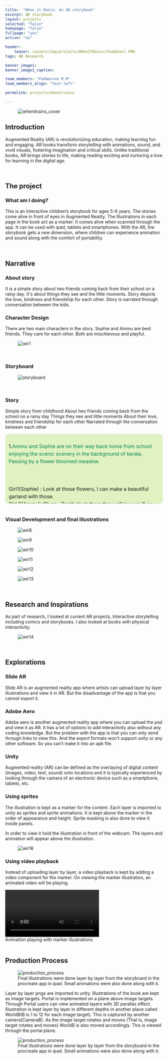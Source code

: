 ```yaml
---
title:  "When it Rains: An AR storybook"
excerpt: AR storybook
layout: projects
selected: "false"
homepage: "false"
fullpage: "yes"
active: "no"

header:
    teaser: /assets/img/projects/WhenItRains/thumbnail.PNG
tags: AR Research

banner_image1: 
banner_image1_caption:

team_members: "Padmasree M M"
team_members_align: "text-left"

permalink: projects/whenitrains

--- 
```


<figure class="align-center" style="width:100%;">
  <img src="{{ site.url }}{{ site.baseurl }}/assets/img/projects/WhenItRains/witr_cov.jpeg" alt="whenitrains_cover">
</figure>

## Introduction

Augmented Reality (AR) is revolutionizing education, making learning fun and engaging. AR books transform storytelling with animations, sound, and vivid visuals, fostering imagination and critical skills. Unlike traditional books, AR brings stories to life, making reading exciting and nurturing a love for learning in the digital age.

<br>

## The project

### What am I doing?

This is an Interactive children’s storybook for ages 5-6 years. The stories come alive in front of eyes in Augmented Reality. The Illustrations in each page in the book act as a marker. It comes alive when scanned through the app. It can be used with ipad, tablets and smartphones. With the AR, the storybook gets a new dimension, where children can experience animation and sound along with the comfort of portability.

<br>

## Narrative

### About story

It is a simple story about two friends coming back from their school on a rainy day. It's about things they see and the little moments. Story depicts the love, kindness and friendship for each other. Story is narrated through conversation between the kids.

### Character Design

There are two main characters in the story. Sophie and Ammu are best friends. They care for each other. Both are mischievous and playful.

<figure class="align-center" style="width:100%;">
  <img src="{{ site.url }}{{ site.baseurl }}/assets/img/projects/WhenItRains/wir1.png" alt="wir1">
</figure>

<br>

### Storyboard

<figure class="align-center" style="width:100%;">
  <img src="{{ site.url }}{{ site.baseurl }}/assets/img/projects/WhenItRains/group.png" alt="storyboard">
</figure>
<br>

### Story

Simple story from childhood
About two friends coming back from the school on a rainy day
Things they see and little moments
About their love, kindness and friendship for each other
Narrated through the conversation between each other


<div style="max-height: 200px; overflow-y: auto; border: 1px solid #ddd; padding: 10px; border-radius: 10px; font-size: 16px; line-height: 1.5; background-color: #DFF2BF; scrollbar-color:  #028056 #DFF2BF; scrollbar-width: thin;">
 
  1.<span style="color: #028056;">Ammu and Sophie are on their way back home from school enjoying the scenic scenery in the background of kerala. Passing by a flower bloomed meadow.</span>

     

<br>
<br>
Girl1(Sophie) : Look at those flowers, I can make a beautiful garland with those.
<br>
Girl 2(Ammu): Oh no...Don’t pluck them they will love us if we let them live.
Sophie: They are alive? Can they see us?
Ammu: Yeah, they will die if we pluck them. They have emotions too..
<br>
<br>
2.<span style="color: #028056;">
Weather is changing to slightly dark cloudy- about to start rain and windy. A frog croaks next to them- it’s about to rain.</span>

<br><br>
Sophie smiles at her best friend and leaves the flower unplucked.
<br><br>
3.<span style="color: #028056;">
Both children are sharing one umbrella, leaving them wet on both sides anyway.</span>
<br><br>
Sophie: I really really love this  fragrance of wet mud. And look at those greenery around us! Wow!
Ammu: Yeah true! How good is that every year our school reopens on ‘Edavapathy rains’. And we get to enjoy this rain so much.
<br><br>
4.<span style="color: #028056;"> 
They decide to drop the umbrella and move forward without it and actually enjoying it!</span>

<br><br>
5.<span style="color: #028056;">
Both about to start a race from the hilly top to bottom.</span>
<br>
Sophie: Who wins will buy the other ‘Mittayi’ from Dasettan’s shop, cross your heart.
Ammu: Yippie, let’s start the race!
<br><br>
6.<span style="color: #028056;">
Local fisherman catching fish. Children are both watching in wonder
</span>
<br>
Ammu: I will also catch ‘Piloppi’
Sophie: Uncle will you give us one ‘Piloppi’ so that will take it home and put it in the tank?
<br><br>
Uncle(Local fisherman) laughs 
Children Laughs
<br><br>
7.<span style="color: #028056;">
Both children are about to turn in two different directions, to their homes.</span>
<br>
Sophie: If Mummy finds me wet, she will surely scold me.
Ammu: Don’t tell her. As soon as you reach home, change your clothes and wipe yourself well.
Sophie: Yes, you too and take this ‘Piloppi’ with you.
<br><br>



8.<span style="color: #028056;">
A distant discussion of friends
</span>
<br>
Ammu: Don’t forget to bring ‘Morukoottan’ tomorrow for lunch
Sophie: Yes, will tell Mummy.
<br><br>
9. <span style="color: #028056;">
A traditional home interior, where the kid is half dried with the towel.
</span>
<br>
Sophie/Ammu: Achheeee!!(Sneeze)

</div>
<br>


### Visual Development and final illustrations

<figure class="align-center" style="width:100%;">
  <img src="{{ site.url }}{{ site.baseurl }}/assets/img/projects/WhenItRains/wir8.jpg" alt="wir8">
</figure>

<figure class="align-center" style="width:100%;">
  <img src="{{ site.url }}{{ site.baseurl }}/assets/img/projects/WhenItRains/wir9.jpg" alt="wir9">
</figure>

<figure class="align-center" style="width:100%;">
  <img src="{{ site.url }}{{ site.baseurl }}/assets/img/projects/WhenItRains/wir10.jpg" alt="wir10">
</figure>

<figure class="align-center" style="width:100%;">
  <img src="{{ site.url }}{{ site.baseurl }}/assets/img/projects/WhenItRains/wir11.jpg" alt="wir11">
</figure>

<figure class="align-center" style="width:100%;">
  <img src="{{ site.url }}{{ site.baseurl }}/assets/img/projects/WhenItRains/wir12.jpg" alt="wir12">
</figure>

<figure class="align-center" style="width:100%;">
  <img src="{{ site.url }}{{ site.baseurl }}/assets/img/projects/WhenItRains/wir13.jpg" alt="wir13">
</figure>

<br>

## Research and Inspirations

As part of research, I looked at current AR projects, Interactive storytelling including comics and storybooks. I also looked at books with physical interactivity.

<figure class="align-center" style="width:100%;">
  <img src="{{ site.url }}{{ site.baseurl }}/assets/img/projects/WhenItRains/wir14.jpg" alt="wir14">
</figure>

<br>

## Explorations

### Slide AR

Slide AR is an augmented reality app where artists can upload layer by layer illustrations and view it in AR. But the disadvantage of the app is that you cannot export it.

### Adobe Aero

Adobe aero is another augmented reality app where you can upload the psd and view it as AR. It has a lot of options to add interactivity also without any coding knowledge. But the problem with the app is that you can only send through links to view this. And the export formats won't support unity or any other software. So you can’t make it into an apk file.

### Unity

Augmented reality (AR) can be defined as the overlaying of digital content (images, video, text, sound) onto locations and it is typically experienced by looking through the camera of an electronic device such as a smartphone, tablets, etc.

### Using sprites

The illustration is kept as a marker for the content. Each layer is imported to unity as sprites and sprite animations. It is kept above the marker in the order of appearance and height. Sprite masking is also done to view it inside panels.

In order to view it hold the illustration in front of the webcam. The layers and animation will appear above the illustration.

<figure class="align-center" style="width:100%;">
  <img src="{{ site.url }}{{ site.baseurl }}/assets/img/projects/WhenItRains/wir16.png" alt="wir16">
</figure>

### Using video playback

Instead of uploading layer by layer, a video playback is kept by adding a video component for the marker. On viewing the marker illustration, an animated video will be playing.

<video controls>
  <source src="{{ site.url }}{{ site.baseurl }}/assets/img/projects/WhenItRains/WITR.mp4">
</video>
<figcaption>Animation playing with marker illustrations</figcaption>
<br>

## Production Process

<figure class="align-center" style="width:100%;">
  <img src="{{ site.url }}{{ site.baseurl }}/assets/img/projects/WhenItRains/char_ill.png" alt="production_process">
  <figcaption>Final illustrations were done layer by layer from the storyboard in the procreate app in ipad. Small animations were also done along with it.</figcaption>
</figure>

Layer by layer pngs are imported to unity. Illustrations of the book are kept as image targets. Portal is implemented on a plane above image targets. Through Portal users can view animated layers with 3D parallax effect. Illustration is kept layer by layer in different depths in another place called WorldB(B is 1 to 12 for each image target). This is captured by another camera(CameraB). As the image target rotates and moves (That is, image target rotates and moves) WorldB is also moved accordingly. This is viewed through the portal plane.

<figure class="align-center" style="width:100%;">
  <img src="{{ site.url }}{{ site.baseurl }}/assets/img/projects/WhenItRains/dev_1.png" alt="production_process">
  <figcaption>Final illustrations were done layer by layer from the storyboard in the procreate app in ipad. Small animations were also done along with it.</figcaption>
</figure>





